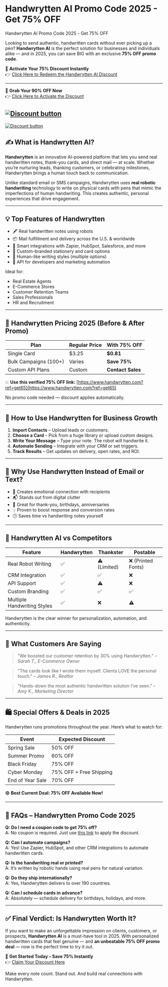 # Handwrytten AI Promo Code 2025 - Get 75% OFF
Handwrytten AI Promo Code 2025 - Get 75% OFF

Looking to send authentic, handwritten cards without ever picking up a pen? **Handwrytten AI** is the perfect solution for businesses and individuals alike — and in 2025, you can save BIG with an exclusive **75% OFF promo code**.

🎯 **Activate Your 75% Discount Instantly**  
👉 [Click Here to Redeem the Handwrytten AI Discount](https://www.handwrytten.com?ref=get65)

---
🎁 **Grab Your 90% OFF Now**  
👉 [Click Here to Activate the Discount](https://www.handwrytten.com?ref=get65)


[![Discount button](https://github.com/user-attachments/assets/a5229033-8196-4bf8-bd3a-462b48bbd424)](https://www.handwrytten.com?ref=get65)
---  



[![Discount button](https://github.com/user-attachments/assets/52a354c9-97f7-4220-965e-3d5c78f1ce52)](https://www.handwrytten.com?ref=get65)




## ✍️ What is Handwrytten AI?

**Handwrytten** is an innovative AI-powered platform that lets you send real handwritten notes, thank-you cards, and direct mail — at scale. Whether you’re nurturing leads, thanking customers, or celebrating milestones, Handwrytten brings a human touch back to communication.

Unlike standard email or SMS campaigns, Handwrytten uses **real robotic handwriting** technology to write on physical cards with pens that mimic the imperfections of human handwriting. This creates authentic, personal experiences that drive engagement.

---

## 💡 Top Features of Handwrytten

- 🖋️ Real handwritten notes using robots
- 📦 Mail fulfillment and delivery across the U.S. & worldwide
- 🧠 Smart integrations with Zapier, HubSpot, Salesforce, and more
- 🧾 Custom-branded stationery and card options
- 🧍 Human-like writing styles (multiple options)
- 📲 API for developers and marketing automation

Ideal for:
- Real Estate Agents
- E-Commerce Stores
- Customer Retention Teams
- Sales Professionals
- HR and Recruitment

---

## 💸 Handwrytten Pricing 2025 (Before & After Promo)

| Plan | Regular Price | With 75% OFF |
|------|----------------|----------------|
| Single Card | $3.25 | **$0.81** |
| Bulk Campaigns (100+) | Varies | **Save 75%** |
| Custom API Plans | Custom | **Contact Sales** |

💥 **Use this verified 75% OFF link:** [https://www.handwrytten.com?ref=get65](https://www.handwrytten.com?ref=get65)

No promo code needed — discount applies automatically.

---

## 🚀 How to Use Handwrytten for Business Growth

1. **Import Contacts** – Upload leads or customers.
2. **Choose a Card** – Pick from a huge library or upload custom designs.
3. **Write Your Message** – Type your note. The robot will handwrite it.
4. **Automate Sending** – Integrate with your CRM or set triggers.
5. **Track Results** – Get updates on delivery, open rates, and ROI.

---

## 🌟 Why Use Handwrytten Instead of Email or Text?

- 🧡 Creates emotional connection with recipients
- 📬 Stands out from digital clutter
- 💼 Great for thank-you, birthdays, anniversaries
- 💡 Proven to boost response and conversion rates
- 🕒 Saves time vs handwriting notes yourself

---

## 🧪 Handwrytten AI vs Competitors

| Feature | Handwrytten | Thankster | Postable |
|---------|-------------|-----------|----------|
| Real Robot Writing | ✅ | ⚠️ (Limited) | ❌ (Printed Fonts) |
| CRM Integration | ✅ | ✅ | ❌ |
| API Support | ✅ | ⚠️ | ❌ |
| Custom Branding | ✅ | ✅ | ✅ |
| Multiple Handwriting Styles | ✅ | ❌ | ⚠️ |

Handwrytten is the clear winner for personalization, automation, and authenticity.

---

## 📣 What Customers Are Saying

> "We boosted our customer retention by 30% using Handwrytten." – *Sarah T., E-Commerce Owner*

> "The cards look like I wrote them myself. Clients LOVE the personal touch." – *James R., Realtor*

> "Hands-down the most authentic handwritten solution I’ve seen." – *Amy K., Marketing Director*

---

## 🛍️ Special Offers & Deals in 2025

Handwrytten runs promotions throughout the year. Here’s what to watch for:

| Event | Expected Discount |
|-------|-------------------|
| Spring Sale | 50% OFF |
| Summer Promo | 60% OFF |
| Black Friday | 75% OFF |
| Cyber Monday | 75% OFF + Free Shipping |
| End of Year Sale | 70% OFF |

🟢 **Best Current Deal: 75% OFF Available Now!**

---

## 📌 FAQs – Handwrytten Promo Code 2025

**Q: Do I need a coupon code to get 75% off?**  
A: No coupon is required. Just use [this link](https://www.handwrytten.com?ref=get65) to apply the discount.

**Q: Can I automate campaigns?**  
A: Yes! Use Zapier, HubSpot, and other CRM integrations to automate handwritten cards.

**Q: Is the handwriting real or printed?**  
A: It’s written by robotic hands using real pens for natural variation.

**Q: Do they ship internationally?**  
A: Yes, Handwrytten delivers to over 190 countries.

**Q: Can I schedule cards in advance?**  
A: Absolutely — schedule delivery for birthdays, holidays, and more.

---

## ✅ Final Verdict: Is Handwrytten Worth It?

If you want to make an unforgettable impression on clients, customers, or prospects, **Handwrytten AI** is a must-have tool in 2025. With personalized handwritten cards that feel genuine — and **an unbeatable 75% OFF promo deal** — now is the perfect time to try it out.

🎯 **Get Started Today – Save 75% Instantly**  
👉 [Claim Your Discount Here](https://www.handwrytten.com?ref=get65)

Make every note count. Stand out. And build real connections with Handwrytten.

